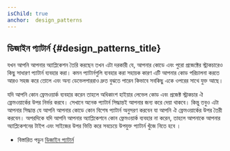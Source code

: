 ```yaml
---
isChild: true
anchor:  design_patterns
---
```


## ডিজাইন প্যাটার্ন {#design_patterns_title}

যখন আপনি আপনার অ্যাপ্লিকেশন তৈরি করছেন তখন এটা দরকারী যে, আপনার কোডে এবং পুরো প্রজেক্টের স্ট্রাকচারেও কিছু সাধারণ প্যাটার্ন ব্যবহার করা। 
কমন প্যাটার্নগুলি ব্যবহার করা সহায়ক কারণ এটি আপনার কোড পরিচালনা করতে আরও সহজ করে তোলে এবং অন্য ডেভেলপাররাও দ্রুত বুঝতে পারেন 
কিভাবে সবকিছু একে ওপরের সাথে যুক্ত আছে। 

যদি আপনি কোন ফ্রেমওয়ার্ক ব্যবহার করেন তাহলে অধিকাংশ হাইয়ার লেভেল কোড এবং প্রজেক্ট স্ট্রাকচার ঐ ফ্রেমওয়ার্কের উপর নির্ভর করবে। 
সেখানে অনেক প্যাটার্ন সিদ্ধান্তই আপনার জন্য করে দেয়া থাকবে। কিন্তু তবুও এটা আপনার সিদ্ধান্ত যে আপনি আপনার কোডে কোন বিশেষ প্যাটার্ন অনুসরণ
করবেন যা আপনি ঐ ফ্রেমওয়ার্কের উপর তৈরী করবেন। অপরদিকে যদি আপনি আপনার অ্যাপ্লিকেশনে কোন ফ্রেমওয়ার্ক ব্যবহার না করেন, তাহলে আপনাকে 
আপনার অ্যাপ্লিকেশনের টাইপ এবং সাইজের উপর ভিত্তি করে সবচেয়ে উপযুক্ত প্যাটার্ন খুঁজে নিতে হবে ।

* বিস্তারিত পড়ুন [ডিজাইন প্যাটার্ন](/pages/Design-Patterns.html)
